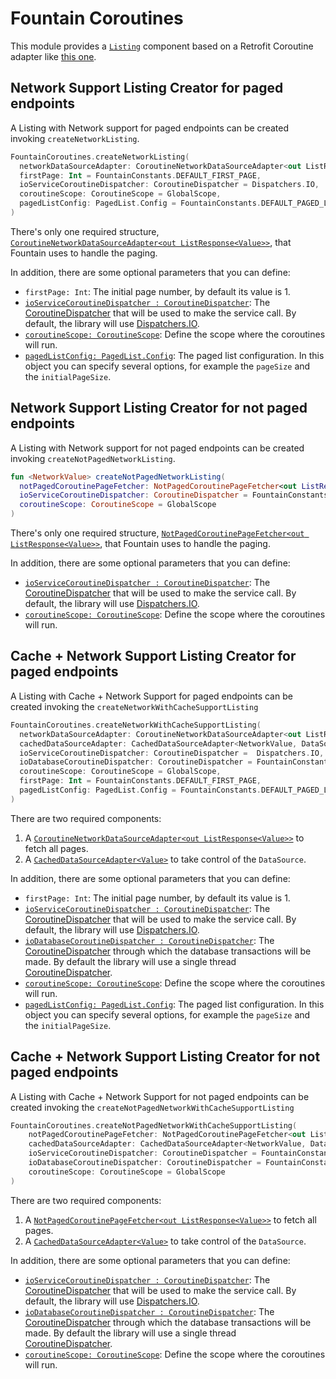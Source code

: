 # Fountain Coroutines

This module provides a [`Listing`] component based on a Retrofit Coroutine adapter like [this one](https://github.com/JakeWharton/retrofit2-kotlin-coroutines-adapter).

## Network Support Listing Creator for paged endpoints

A Listing with Network support for paged endpoints can be created invoking `createNetworkListing`.
```kotlin
FountainCoroutines.createNetworkListing(
  networkDataSourceAdapter: CoroutineNetworkDataSourceAdapter<out ListResponse<out NetworkValue>>,
  firstPage: Int = FountainConstants.DEFAULT_FIRST_PAGE,
  ioServiceCoroutineDispatcher: CoroutineDispatcher = Dispatchers.IO,
  coroutineScope: CoroutineScope = GlobalScope,
  pagedListConfig: PagedList.Config = FountainConstants.DEFAULT_PAGED_LIST_CONFIG
)
```

There's only one required structure, [`CoroutineNetworkDataSourceAdapter<out ListResponse<Value>>`], that Fountain uses to handle the paging.

In addition, there are some optional parameters that you can define:
- `firstPage: Int`: The initial page number, by default its value is 1.
- [`ioServiceCoroutineDispatcher : CoroutineDispatcher`](https://kotlin.github.io/kotlinx.coroutines/kotlinx-coroutines-core/kotlinx.coroutines.experimental/-coroutine-dispatcher/): The [CoroutineDispatcher] that will be used to make the service call. By default, the library will use [Dispatchers.IO].
- [`coroutineScope: CoroutineScope`](https://kotlin.github.io/kotlinx.coroutines/kotlinx-coroutines-core/kotlinx.coroutines.experimental/-coroutine-scope/): Define the scope where the coroutines will run.
- [`pagedListConfig: PagedList.Config`](https://developer.android.com/reference/android/arch/paging/PagedList.Config): The paged list configuration.
In this object you can specify several options, for example the `pageSize` and the `initialPageSize`. 

## Network Support Listing Creator for not paged endpoints

A Listing with Network support for not paged endpoints can be created invoking `createNotPagedNetworkListing`.
```kotlin
fun <NetworkValue> createNotPagedNetworkListing(
  notPagedCoroutinePageFetcher: NotPagedCoroutinePageFetcher<out ListResponse<out NetworkValue>>,
  ioServiceCoroutineDispatcher: CoroutineDispatcher = FountainConstants.NETWORK_EXECUTOR.asCoroutineDispatcher(),
  coroutineScope: CoroutineScope = GlobalScope
)
```

There's only one required structure, [`NotPagedCoroutinePageFetcher<out ListResponse<Value>>`], that Fountain uses to handle the paging.

In addition, there are some optional parameters that you can define:
- [`ioServiceCoroutineDispatcher : CoroutineDispatcher`](https://kotlin.github.io/kotlinx.coroutines/kotlinx-coroutines-core/kotlinx.coroutines.experimental/-coroutine-dispatcher/): The [CoroutineDispatcher] that will be used to make the service call. By default, the library will use [Dispatchers.IO].
- [`coroutineScope: CoroutineScope`](https://kotlin.github.io/kotlinx.coroutines/kotlinx-coroutines-core/kotlinx.coroutines.experimental/-coroutine-scope/): Define the scope where the coroutines will run.


## Cache + Network Support Listing Creator for paged endpoints

A Listing with Cache + Network Support for paged endpoints can be created invoking the `createNetworkWithCacheSupportListing`

```kotlin
FountainCoroutines.createNetworkWithCacheSupportListing(
  networkDataSourceAdapter: CoroutineNetworkDataSourceAdapter<out ListResponse<out NetworkValue>>,
  cachedDataSourceAdapter: CachedDataSourceAdapter<NetworkValue, DataSourceValue>,
  ioServiceCoroutineDispatcher: CoroutineDispatcher =  Dispatchers.IO,
  ioDatabaseCoroutineDispatcher: CoroutineDispatcher = FountainConstants.DATABASE_EXECUTOR.asCoroutineDispatcher(),
  coroutineScope: CoroutineScope = GlobalScope,
  firstPage: Int = FountainConstants.DEFAULT_FIRST_PAGE,
  pagedListConfig: PagedList.Config = FountainConstants.DEFAULT_PAGED_LIST_CONFIG
)
```

There are two required components:

1. A [`CoroutineNetworkDataSourceAdapter<out ListResponse<Value>>`] to fetch all pages.
1. A [`CachedDataSourceAdapter<Value>`] to take control of the `DataSource`.

In addition, there are some optional parameters that you can define:
- `firstPage: Int`: The initial page number, by default its value is 1.
- [`ioServiceCoroutineDispatcher : CoroutineDispatcher`](https://kotlin.github.io/kotlinx.coroutines/kotlinx-coroutines-core/kotlinx.coroutines.experimental/-coroutine-dispatcher/): The [CoroutineDispatcher] that will be used to make the service call. By default, the library will use [Dispatchers.IO].
- [`ioDatabaseCoroutineDispatcher : CoroutineDispatcher`](https://kotlin.github.io/kotlinx.coroutines/kotlinx-coroutines-core/kotlinx.coroutines.experimental/-coroutine-dispatcher/): The [CoroutineDispatcher] through which the database transactions will be made. By default the library will use a single thread [CoroutineDispatcher].
- [`coroutineScope: CoroutineScope`](https://kotlin.github.io/kotlinx.coroutines/kotlinx-coroutines-core/kotlinx.coroutines.experimental/-coroutine-scope/): Define the scope where the coroutines will run.
- [`pagedListConfig: PagedList.Config`](https://developer.android.com/reference/android/arch/paging/PagedList.Config): The paged list configuration.
In this object you can specify several options, for example the `pageSize` and the `initialPageSize`. 

## Cache + Network Support Listing Creator for not paged endpoints

A Listing with Cache + Network Support for not paged endpoints can be created invoking the `createNotPagedNetworkWithCacheSupportListing`

```kotlin
FountainCoroutines.createNotPagedNetworkWithCacheSupportListing(
    notPagedCoroutinePageFetcher: NotPagedCoroutinePageFetcher<out ListResponse<out NetworkValue>>,
    cachedDataSourceAdapter: CachedDataSourceAdapter<NetworkValue, DataSourceValue>,
    ioServiceCoroutineDispatcher: CoroutineDispatcher = FountainConstants.NETWORK_EXECUTOR.asCoroutineDispatcher(),
    ioDatabaseCoroutineDispatcher: CoroutineDispatcher = FountainConstants.DATABASE_EXECUTOR.asCoroutineDispatcher(),
    coroutineScope: CoroutineScope = GlobalScope
)
```

There are two required components:

1. A [`NotPagedCoroutinePageFetcher<out ListResponse<Value>>`] to fetch all pages.
1. A [`CachedDataSourceAdapter<Value>`] to take control of the `DataSource`.

In addition, there are some optional parameters that you can define:
- [`ioServiceCoroutineDispatcher : CoroutineDispatcher`](https://kotlin.github.io/kotlinx.coroutines/kotlinx-coroutines-core/kotlinx.coroutines.experimental/-coroutine-dispatcher/): The [CoroutineDispatcher] that will be used to make the service call. By default, the library will use [Dispatchers.IO].
- [`ioDatabaseCoroutineDispatcher : CoroutineDispatcher`](https://kotlin.github.io/kotlinx.coroutines/kotlinx-coroutines-core/kotlinx.coroutines.experimental/-coroutine-dispatcher/): The [CoroutineDispatcher] through which the database transactions will be made. By default the library will use a single thread [CoroutineDispatcher].
- [`coroutineScope: CoroutineScope`](https://kotlin.github.io/kotlinx.coroutines/kotlinx-coroutines-core/kotlinx.coroutines.experimental/-coroutine-scope/): Define the scope where the coroutines will run.

[CoroutineDispatcher]: https://kotlin.github.io/kotlinx.coroutines/kotlinx-coroutines-core/kotlinx.coroutines.experimental/-coroutine-dispatcher/
[Dispatchers.IO]: https://kotlin.github.io/kotlinx.coroutines/kotlinx-coroutines-core/kotlinx.coroutines.experimental/-i-o.html
[`Listing`]: Listing.md
[`CoroutineNetworkDataSourceAdapter<out ListResponse<Value>>`]: CoroutineNetworkDataSourceAdapter.md#network-data-source-adapter
[`NotPagedCoroutinePageFetcher<out ListResponse<Value>>`]: CoroutineNetworkDataSourceAdapter.md#not-paged-coroutine-page-fetcher
[`CachedDataSourceAdapter<Value>`]: CachedDataSourceAdapter.md
